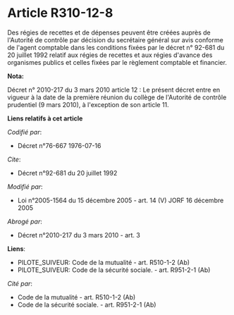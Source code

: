 # Article R310-12-8

Des régies de recettes et de dépenses peuvent être créées auprès de l'Autorité de contrôle par décision du secrétaire général
sur avis conforme de l'agent comptable dans les conditions fixées par le décret n° 92-681 du 20 juillet 1992 relatif aux
régies de recettes et aux régies d'avance des organismes publics et celles fixées par le règlement comptable et financier.

**Nota:**

Décret n° 2010-217 du 3 mars 2010 article 12 : Le présent décret entre en vigueur à la date de la première réunion du collège
de l'Autorité de contrôle prudentiel (9 mars 2010), à l'exception de son article 11.

**Liens relatifs à cet article**

_Codifié par_:

  - Décret n°76-667 1976-07-16

_Cite_:

  - Décret n°92-681 du 20 juillet 1992

_Modifié par_:

  - Loi n°2005-1564 du 15 décembre 2005 - art. 14 (V) JORF 16 décembre 2005

_Abrogé par_:

  - Décret n°2010-217 du 3 mars 2010 - art. 3

**Liens**:

  - PILOTE_SUIVEUR: Code de la mutualité - art. R510-1-2 (Ab)
  - PILOTE_SUIVEUR: Code de la sécurité sociale. - art. R951-2-1 (Ab)

_Cité par_:

  - Code de la mutualité - art. R510-1-2 (Ab)
  - Code de la sécurité sociale. - art. R951-2-1 (Ab)

